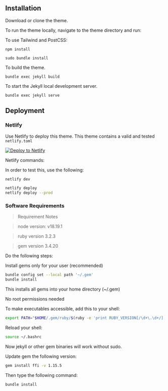 ## Installation

Download or clone the theme.

To run the theme locally, navigate to the theme directory and run:

To use Tailwind and PostCSS:

```
npm install
```

```
sudo bundle install
``` 

To build the theme.
 
```
bundle exec jekyll build
```


To start the Jekyll local development server.

```
bundle exec jekyll serve
``` 


## Deployment

### Netlify

Use Netlify to deploy this theme. This theme contains a valid and tested `netlify.toml`

[![Deploy to Netlify](https://www.netlify.com/img/deploy/button.svg)](https://app.netlify.com/start/deploy?repository=https://github.com/zerostaticthemes/jekyll-atlantic-theme)

Netlify commands: 

In order to test this, use the following: 

```bash
netlify dev
```


```bash
netlify deploy
netlify deploy --prod
```

### Software Requirements 

> Requirement Notes 

> node version: v18.19.1

> ruby version 3.2.3

> gem version 3.4.20

Do the following steps: 

Install gems only for your user (recommended)
```bash
bundle config set --local path '~/.gem'
bundle install
``` 

This installs all gems into your home directory (~/.gem)

No root permissions needed

To make executables accessible, add this to your shell:

```bash
export PATH="$HOME/.gem/ruby/$(ruby -e 'print RUBY_VERSION[/\d+\.\d+/]')/bin:$PATH"
``` 

Reload your shell:

```bash
source ~/.bashrc
```

Now jekyll or other gem binaries will work without sudo.

Update gem the following version: 

```bash
gem install ffi -v 1.15.5
```

Then type the following command:

```bash
bundle install
```




